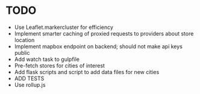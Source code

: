 # TODO

- Use Leaflet.markercluster for efficiency
- Implement smarter caching of proxied requests to providers about store location
- Implement mapbox endpoint on backend; should not make api keys public
- Add watch task to gulpfile
- Pre-fetch stores for cities of interest
- Add flask scripts and script to add data files for new cities
- ADD TESTS
- Use rollup.js
